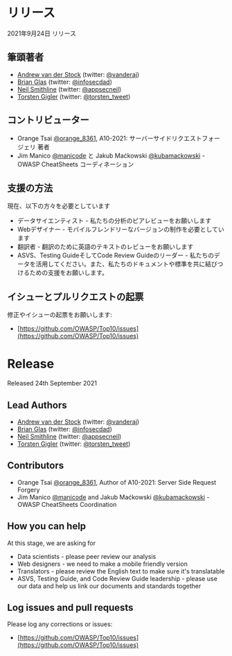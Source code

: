 # リリース

2021年9月24日 リリース

## 筆頭著者

- [Andrew van der Stock](mailto:vanderaj@owasp.org) (twitter: [@vanderaj](https://twitter.com/vanderaj))
- [Brian Glas](mailto:brian.glas@owasp.org) (twitter: [@infosecdad](https://twitter.com/infosecdad))
- [Neil Smithline](mailto:neil.smithline@owasp.org) (twitter: [@appsecneil](https://twitter.com/appsecneil))
- [Torsten Gigler](mailto:torsten.gigler@owasp.org) (twitter: [@torsten_tweet](https://twitter.com/torsten_tweet))

## コントリビューター

- Orange Tsai [@orange_8361](https://twitter/orange_8361), A10-2021: サーバーサイドリクエストフォージェリ 著者
- Jim Manico [@manicode](https://twitter/manicode) と Jakub Maćkowski [@kubamackowski](https://twitter/kubamackowski) - OWASP CheatSheets コーディネーション

## 支援の方法

現在、以下の方々を必要としています

- データサイエンティスト - 私たちの分析のピアレビューをお願いします
- Webデザイナー - モバイルフレンドリーなバージョンの制作を必要としています
- 翻訳者 - 翻訳のために英語のテキストのレビューをお願いします
- ASVS、Testing GuideそしてCode Review Guideのリーダー - 私たちのデータを活用してください。また、私たちのドキュメントや標準を共に結びつけるための支援をお願いします。

## イシューとプルリクエストの起票

修正やイシューの起票をお願いします:

- [https://github.com/OWASP/Top10/issues](https://github.com/OWASP/Top10/issues)

# Release

Released 24th September 2021

## Lead Authors

- [Andrew van der Stock](mailto:vanderaj@owasp.org) (twitter: [@vanderaj](https://twitter.com/vanderaj))
- [Brian Glas](mailto:brian.glas@owasp.org) (twitter: [@infosecdad](https://twitter.com/infosecdad))
- [Neil Smithline](mailto:neil.smithline@owasp.org) (twitter: [@appsecneil](https://twitter.com/appsecneil))
- [Torsten Gigler](mailto:torsten.gigler@owasp.org) (twitter: [@torsten_tweet](https://twitter.com/torsten_tweet))

## Contributors

- Orange Tsai [@orange_8361](https://twitter/orange_8361), Author of A10-2021: Server Side Request Forgery
- Jim Manico [@manicode](https://twitter/manicode) and Jakub Maćkowski [@kubamackowski](https://twitter/kubamackowski) - OWASP CheatSheets Coordination

## How you can help

At this stage, we are asking for

- Data scientists - please peer review our analysis
- Web designers - we need to make a mobile friendly version
- Translators - please review the English text to make sure it's translatable
- ASVS, Testing Guide, and Code Review Guide leadership - please use our data and help us link our documents and standards together

## Log issues and pull requests

Please log any corrections or issues:

- [https://github.com/OWASP/Top10/issues](https://github.com/OWASP/Top10/issues)
